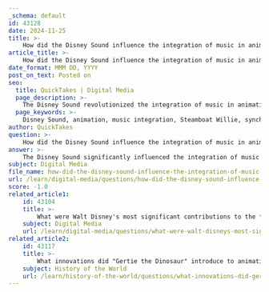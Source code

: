 ```yaml
---
_schema: default
id: 43128
date: 2024-11-25
title: >-
    How did the Disney Sound influence the integration of music in animation?
article_title: >-
    How did the Disney Sound influence the integration of music in animation?
date_format: MMM DD, YYYY
post_on_text: Posted on
seo:
  title: QuickTakes | Digital Media
  page_description: >-
    The Disney Sound revolutionized the integration of music in animation, setting new standards with the release of 'Steamboat Willie' and influencing storytelling through emotive scores and innovative sound design.
  page_keywords: >-
    Disney Sound, animation, music integration, Steamboat Willie, synchronized sound, emotional storytelling, Fantasia, musical scores, sound design, bar sheets, animation techniques, character development, audio-visual narrative, innovation, legacy
author: QuickTakes
question: >-
    How did the Disney Sound influence the integration of music in animation?
answer: >-
    The Disney Sound significantly influenced the integration of music in animation, marking a transformative era in the field. The release of "Steamboat Willie" in 1928, recognized as the first fully synchronized sound cartoon, set a new standard for animated films. While it was not the first attempt to combine sound and animation, it was the first to achieve a seamless integration of continuous music, sound effects, and dialogue, which opened the door to a new age in animation.\n\nWalt Disney understood the profound impact that music could have on storytelling and character development. He encouraged his animators to study music history and various musical styles, recognizing that music could enhance the emotional depth of animated narratives. This approach led to the creation of memorable scores and songs that became synonymous with Disney films.\n\nDisney's animation techniques often involved building the visual narrative around a musical soundtrack, creating a powerful audio-visual combination. This method allowed for a more expressive form of storytelling, where every movement and gesture was carefully choreographed to align with the music. For instance, in films like "Fantasia," music was pre-scored, compelling animators to adapt their movements to fit the musical structure, further solidifying the relationship between animation and music.\n\nMoreover, Disney's commitment to innovation in sound design included the use of advanced techniques such as bar sheets (or dope sheets) to synchronize animation with music. This meticulous attention to detail ensured that the sound and visuals worked in harmony, enhancing the overall viewing experience.\n\nIn summary, the Disney Sound not only revolutionized the integration of music in animation but also established a legacy of musical storytelling that continues to influence animated films today. The combination of emotive scores, innovative sound techniques, and a deep understanding of music's role in narrative has made Disney a cornerstone in the history of animation and music integration.
subject: Digital Media
file_name: how-did-the-disney-sound-influence-the-integration-of-music-in-animation.md
url: /learn/digital-media/questions/how-did-the-disney-sound-influence-the-integration-of-music-in-animation
score: -1.0
related_article1:
    id: 43104
    title: >-
        What were Walt Disney's most significant contributions to the field of animation?
    subject: Digital Media
    url: /learn/digital-media/questions/what-were-walt-disneys-most-significant-contributions-to-the-field-of-animation
related_article2:
    id: 43117
    title: >-
        What innovations did "Gertie the Dinosaur" introduce to animation, and why is it considered a landmark film?
    subject: History of the World
    url: /learn/history-of-the-world/questions/what-innovations-did-gertie-the-dinosaur-introduce-to-animation-and-why-is-it-considered-a-landmark-film
---
```


&nbsp;